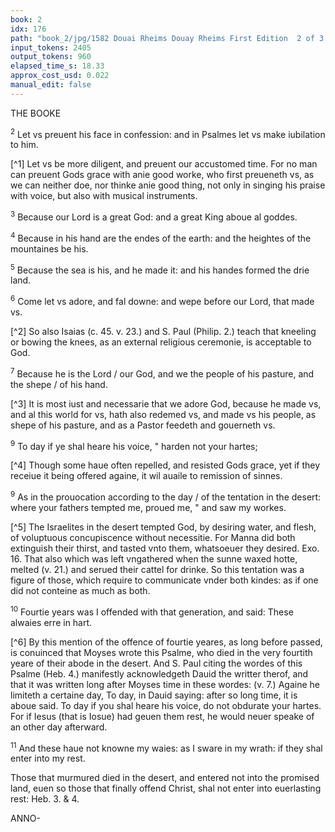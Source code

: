 ```yaml
---
book: 2
idx: 176
path: "book_2/jpg/1582 Douai Rheims Douay Rheims First Edition  2 of 3 1610 Old Testament.pdf-176.jpg"
input_tokens: 2405
output_tokens: 960
elapsed_time_s: 18.33
approx_cost_usd: 0.022
manual_edit: false
---
```

THE BOOKE

<sup>2</sup> Let vs preuent his face in confession: and in Psalmes let vs make iubilation to him.

[^1] Let vs be more diligent, and preuent our accustomed time. For no man can preuent Gods grace with anie good worke, who first preueneth vs, as we can neither doe, nor thinke anie good thing, not only in singing his praise with voice, but also with musical instruments.

<sup>3</sup> Because our Lord is a great God: and a great King aboue al goddes.

<sup>4</sup> Because in his hand are the endes of the earth: and the heightes of the mountaines be his.

<sup>5</sup> Because the sea is his, and he made it: and his handes formed the drie land.

<sup>6</sup> Come let vs adore, and fal downe: and wepe before our Lord, that made vs.

[^2] So also Isaias (c. 45. v. 23.) and S. Paul (Philip. 2.) teach that kneeling or bowing the knees, as an external religious ceremonie, is acceptable to God.

<sup>7</sup> Because he is the Lord / our God, and we the people of his pasture, and the shepe / of his hand.

[^3] It is most iust and necessarie that we adore God, because he made vs, and al this world for vs, hath also redemed vs, and made vs his people, as shepe of his pasture, and as a Pastor feedeth and gouerneth vs.

<sup>9</sup> To day if ye shal heare his voice, " harden not your hartes;

[^4] Though some haue often repelled, and resisted Gods grace, yet if they receiue it being offered againe, it wil auaile to remission of sinnes.

<sup>9</sup> As in the prouocation according to the day / of the tentation in the desert: where your fathers tempted me, proued me, " and saw my workes.

[^5] The Israelites in the desert tempted God, by desiring water, and flesh, of voluptuous concupiscence without necessitie. For Manna did both extinguish their thirst, and tasted vnto them, whatsoeuer they desired. Exo. 16. That also which was left vngathered when the sunne waxed hotte, melted (v. 21.) and serued their cattel for drinke. So this tentation was a figure of those, which require to communicate vnder both kindes: as if one did not conteine as much as both.

<sup>10</sup> Fourtie years was I offended with that generation, and said: These alwaies erre in hart.

[^6] By this mention of the offence of fourtie yeares, as long before passed, is conuinced that Moyses wrote this Psalme, who died in the very fourtith yeare of their abode in the desert. And S. Paul citing the wordes of this Psalme (Heb. 4.) manifestly acknowledgeth Dauid the writter therof, and that it was written long after Moyses time in these wordes: (v. 7.) Againe he limiteth a certaine day, To day, in Dauid saying: after so long time, it is aboue said. To day if you shal heare his voice, do not obdurate your hartes. For if Iesus (that is Iosue) had geuen them rest, he would neuer speake of an other day afterward.

<sup>11</sup> And these haue not knowne my waies: as I sware in my wrath: if they shal enter into my rest.

<aside>Those that murmured died in the desert, and entered not into the promised land, euen so those that finally offend Christ, shal not enter into euerlasting rest: Heb. 3. & 4.</aside>

ANNO-